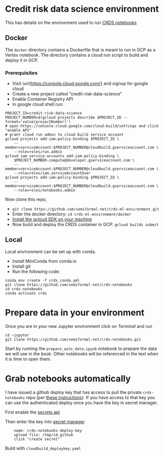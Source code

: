 # Credit risk data science environment

This has details on the environment used to run [CRDS notebooks](https://github.com/semiformal-net/crds-notebooks)

## Docker

The `docker` directory contains a Dockerfile that is meant to run in GCP as a Vertex notebook. The directory contains a cloud run script to build and deploy it in GCP.

### Prerequisites

- Visit \url{https://console.cloud.google.com/} and signup for google cloud
- Create a new project called "credit-risk-data-science"
- Enable Container Registry API
- In google cloud shell run:

```
PROJECT_ID=credit-risk-data-science
PROJECT_NUMBER=$(gcloud projects describe $PROJECT_ID --format='value(projectNumber)')
# open https://console.cloud.google.com/cloud-build/settings and click "enable API"
# grant cloud run admin to cloud build service account
gcloud projects add-iam-policy-binding $PROJECT_ID \
    --member=serviceAccount:$PROJECT_NUMBER@cloudbuild.gserviceaccount.com \
    --role=roles/run.admin
gcloud iam service-accounts add-iam-policy-binding \
    $PROJECT_NUMBER-compute@developer.gserviceaccount.com \
    --member=serviceAccount:$PROJECT_NUMBER@cloudbuild.gserviceaccount.com \
    --role=roles/iam.serviceAccountUser
gcloud projects add-iam-policy-binding $PROJECT_ID \
    --member=serviceAccount:$PROJECT_NUMBER@cloudbuild.gserviceaccount.com \
    --role=roles/notebooks.admin
```

Now clone this repo,
- `git clone https://github.com/semiformal-net/crds-ml-environment.git`
- Enter the docker directory: `cd crds-ml-environment/docker`
- [Install the gcloud SDK on your machine](https://cloud.google.com/sdk/docs/install)
- Now build and deploy the CRDS container in GCP: `gcloud builds submit`

## Local

Local environment can be set up with conda.

- Install MiniConda from conda.io
- Install git
- Run the following code:
```
conda env create -f crds_conda.yml
git clone https://github.com/semiformal-net/crds-notebooks
cd crds-notebooks
conda activate crds
```
# Prepare data in your environment

Once you are in your new Jupyter environment click on *Terminal* and run

```
cd ~jupyter
git clone https://github.com/semiformal-net/crds-notebooks.git
```

Start by running the `prepare_auto_data.ipynb` notebook to prepare the data we will use in the book. Other notebooks will be referenced in the text when it is time to open them.

# Grab notebooks automatically

I have issued a github deploy key that has access to pull the private `crds-notebooks` repo (per [these instructions](https://cloud.google.com/build/docs/access-github-from-build)). If you have access to that key you can use the authenticated deploy once you have the key in secret manager.

First enable the [secrets api](https://console.cloud.google.com/flows/enableapi?apiid=secretmanager.googleapis.com,cloudbuild.googleapis.com&_ga=2.62677420.1826820591.1636573492-1369367446.1630458144)

Then enter the key into [secret manager](https://console.cloud.google.com/security/secret-manager?referrer=search&project=credit-risk-data-science)

```
    name: crds-notebooks-deploy-key
    upload file: /tmp/id_github
    click "create secret"
```

Build with `cloudbuild_deploykey.yaml`
